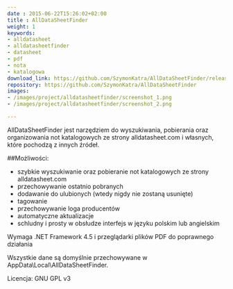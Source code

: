 ```yaml
---
date : 2015-06-22T15:26:02+02:00
title : AllDataSheetFinder
weight: 1
keywords:
- alldatasheet
- alldatasheetfinder
- datasheet
- pdf
- nota
- katalogowa
download_link: https://github.com/SzymonKatra/AllDataSheetFinder/releases/latest
repository: https://github.com/SzymonKatra/AllDataSheetFinder
images:
- /images/project/alldatasheetfinder/screenshot_1.png
- /images/project/alldatasheetfinder/screenshot_2.png

---
```

AllDataSheetFinder jest narzędziem do wyszukiwania, pobierania oraz organizowania not katalogowych ze strony alldatasheet.com i własnych, które pochodzą z innych źródeł.

##Możliwości:

- szybkie wyszukiwanie oraz pobieranie not katalogowych ze strony alldatasheet.com
- przechowywanie ostatnio pobranych
- dodawanie do ulubionych (wtedy nigdy nie zostaną usunięte)
- tagowanie
- przechowywanie loga producentów
- automatyczne aktualizacje
- schludny i prosty w obsłudze interfejs w języku polskim lub angielskim

Wymaga .NET Framework 4.5 i przeglądarki plików PDF do poprawnego działania

Wszystkie dane są domyślnie przechowywane w AppData\Local\AllDataSheetFinder.

Licencja: GNU GPL v3